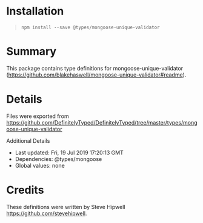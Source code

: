 # Installation
> `npm install --save @types/mongoose-unique-validator`

# Summary
This package contains type definitions for mongoose-unique-validator (https://github.com/blakehaswell/mongoose-unique-validator#readme).

# Details
Files were exported from https://github.com/DefinitelyTyped/DefinitelyTyped/tree/master/types/mongoose-unique-validator

Additional Details
 * Last updated: Fri, 19 Jul 2019 17:20:13 GMT
 * Dependencies: @types/mongoose
 * Global values: none

# Credits
These definitions were written by Steve Hipwell <https://github.com/stevehipwell>.
